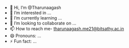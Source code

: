 - 👋 Hi, I’m @Tharunaagash
- 👀 I’m interested in ...
- 🌱 I’m currently learning ...
- 💞️ I’m looking to collaborate on ...
- 📫 How to reach me- tharunaagash.me21@bitsathy.ac.in
- 😄 Pronouns: ...
- ⚡ Fun fact: ...

<!---
Tharunaagash/Tharunaagash is a ✨ special ✨ repository because its `README.md` (this file) appears on your GitHub profile.
You can click the Preview link to take a look at your changes.
--->
